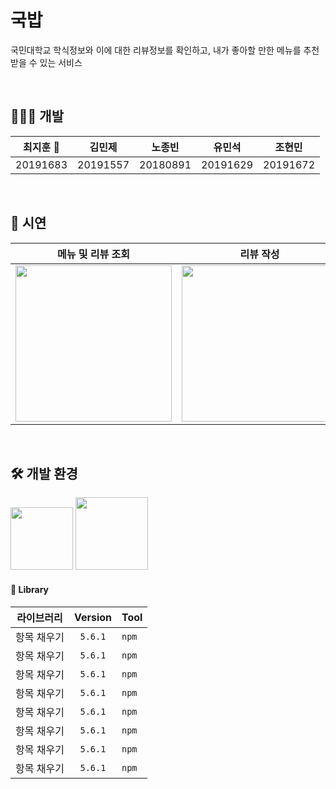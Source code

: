 # 국밥

국민대학교 학식정보와 이에 대한 리뷰정보를 확인하고, 내가 좋아할 만한 메뉴를 추천받을 수 있는 서비스

</br>

## 👩🏻‍💻 개발

| 최지훈 👑 |  김민제  |  노종빈  |  유민석  |  조현민  |
| :-------: | :------: | :------: | :------: | :------: |
| 20191683  | 20191557 | 20180891 | 20191629 | 20191672 |

</br>

## 🎥 시연

| 메뉴 및 리뷰 조회                                                                                                                |                                                            리뷰 작성                                                            | 리뷰 수정 및 삭제                                                                                                                | 리뷰 검색                                                                                                                        |
| -------------------------------------------------------------------------------------------------------------------------------- | :-----------------------------------------------------------------------------------------------------------------------------: | -------------------------------------------------------------------------------------------------------------------------------- | -------------------------------------------------------------------------------------------------------------------------------- |
| <img src = "https://user-images.githubusercontent.com/52407470/205451046-d8e8c297-a9bb-4eaa-b02b-6eca8237f048.gif" width ="250"> | <img src ="https://user-images.githubusercontent.com/52407470/205451046-d8e8c297-a9bb-4eaa-b02b-6eca8237f048.gif" width ="250"> | <img src = "https://user-images.githubusercontent.com/52407470/205451046-d8e8c297-a9bb-4eaa-b02b-6eca8237f048.gif" width ="250"> | <img src = "https://user-images.githubusercontent.com/52407470/205451046-d8e8c297-a9bb-4eaa-b02b-6eca8237f048.gif" width ="250"> |

</br>

## 🛠 개발 환경

<img width="100" src="https://img.shields.io/badge/android%20API-31-brightgreen"> 
<img width="116" src="https://img.shields.io/badge/android%20SDK-12.0-green">

</br>

#### 🎁 Library

| 라이브러리  | Version | Tool  |
| ----------- | :-----: | ----- |
| 항목 채우기 | `5.6.1` | `npm` |
| 항목 채우기 | `5.6.1` | `npm` |
| 항목 채우기 | `5.6.1` | `npm` |
| 항목 채우기 | `5.6.1` | `npm` |
| 항목 채우기 | `5.6.1` | `npm` |
| 항목 채우기 | `5.6.1` | `npm` |
| 항목 채우기 | `5.6.1` | `npm` |
| 항목 채우기 | `5.6.1` | `npm` |

</br>
